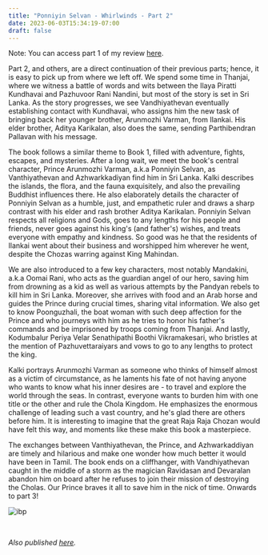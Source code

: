 ```yaml
---
title: "Ponniyin Selvan - Whirlwinds - Part 2"
date: 2023-06-03T15:34:19-07:00
draft: false
---
```


Note: You can access part 1 of my review [here](https://madrasmedley.com/book-reviews/ps1/). 

Part 2, and others, are a direct continuation of their previous parts; hence, it is easy to pick up from where we left off. We spend some time in Thanjai, where we witness a battle of words and wits between the Ilaya Piratti Kundhavai and Pazhuvoor Rani Nandini, but most of the story is set in Sri Lanka. As the story progresses, we see Vandhiyathevan eventually establishing contact with Kundhavai, who assigns him the new task of bringing back her younger brother, Arunmozhi Varman, from Ilankai. His elder brother, Aditya Karikalan, also does the same, sending Parthibendran Pallavan with his message. 

The book follows a similar theme to Book 1, filled with adventure, fights, escapes, and mysteries. After a long wait, we meet the book's central character, Prince Arunmozhi Varman, a.k.a Ponniyin Selvan, as Vanthiyathevan and Azhwarkkadiyan find him in Sri Lanka. Kalki describes the islands, the flora, and the fauna exquisitely, and also the prevailing Buddhist influences there. He also elaborately details the character of Ponniyin Selvan as a humble, just, and empathetic ruler and draws a sharp contrast with his elder and rash brother Aditya Karikalan. Ponniyin Selvan respects all religions and Gods, goes to any lengths for his people and friends, never goes against his king's (and father's) wishes, and treats everyone with empathy and kindness. So good was he that the residents of Ilankai went about their business and worshipped him wherever he went, despite the Chozas warring against King Mahindan. 

We are also introduced to a few key characters, most notably Mandakini, a.k.a Oomai Rani, who acts as the guardian angel of our hero, saving him from drowning as a kid as well as various attempts by the Pandyan rebels to kill him in Sri Lanka. Moreover, she arrives with food and an Arab horse and guides the Prince during crucial times, sharing vital information. We also get to know Poonguzhali, the boat woman with such deep affection for the Prince and who journeys with him as he tries to honor his father's commands and be imprisoned by troops coming from Thanjai. And lastly, Kodumbalur Periya Velar Senathipathi Boothi Vikramakesari,  who bristles at the mention of Pazhuvettaraiyars and vows to go to any lengths to protect the king. 

Kalki portrays Arunmozhi Varman as someone who thinks of himself almost as a victim of circumstance, as he laments his fate of not having anyone who wants to know what his inner desires are - to travel and explore the world through the seas. In contrast, everyone wants to burden him with one title or the other and rule the Chola Kingdom. He emphasizes the enormous challenge of leading such a vast country, and he's glad there are others before him. It is interesting to imagine that the great Raja Raja Chozan would have felt this way, and moments like these make this book a masterpiece. 

The exchanges between Vanthiyathevan, the Prince, and Azhwarkaddiyan are timely and hilarious and make one wonder how much better it would have been in Tamil. The book ends on a cliffhanger, with Vandhiyathevan caught in the middle of a storm as the magician Ravidasan and Devaralan abandon him on board after he refuses to join their mission of destroying the Cholas. Our Prince braves it all to save him in the nick of time. Onwards to part 3! 


![ibp](/ps2.jpg)


&nbsp;&nbsp;


*Also published [here](https://www.goodreads.com/review/show/5513467606).*